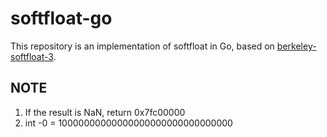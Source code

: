 # softfloat-go

This repository is an implementation of softfloat in Go, based on [berkeley-softfloat-3](https://github.com/ucb-bar/berkeley-softfloat-3).

## NOTE

1. If the result is NaN, return 0x7fc00000
2. int -0 = 10000000000000000000000000000000